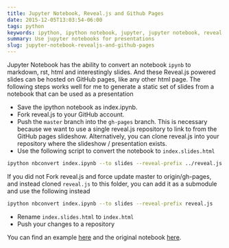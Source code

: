 ```yaml
---
title: Jupyter Notebook, Reveal.js and Github Pages
date: 2015-12-05T13:03:54-06:00
tags: python
keywords: ipython, ipython notebook, jupyter, jupyter notebook, reveal.js, github pages, presentations
summary: Use jupyter notebooks for presentations
slug: jupyter-notebook-revealjs-and-github-pages
---
```


Jupyter Notebook has the ability to convert an notebook `ipynb` to markdown, rst, html and interestingly slides.
And these Reveal.js powered slides can be hosted on GitHub pages, like any other html page.
The following steps works well for me to generate a static set of slides from a notebook that can be used as a presentation

- Save the ipython notebook as index.ipynb.
- Fork reveal.js to your GitHub account.
- Push the `master` branch into the `gh-pages` branch. This is necessary because we want to use a single reveal.js repository to link to from the GitHub pages slideshow. Alternatively, you can clone reveal.js into your repository where the slideshow / presentation exists.
- Use the following script to convert the notebook to `index.slides.html`

```bash
ipython nbconvert index.ipynb --to slides --reveal-prefix ../reveal.js
```

If you did not Fork reveal.js and force update master to origin/gh-pages, and instead cloned `reveal.js` to this folder, you can add it as a submodule and use the following instead

```bash
ipython nbconvert index.ipynb --to slides --reveal-prefix reveal.js
```

- Rename `index.slides.html` to `index.html`
- Push your changes to a repository

You can find an example [here](https://kdheepak.com/jupyter-notebook) and the original notebook [here](https://github.com/kdheepak/jupyter-notebook).
